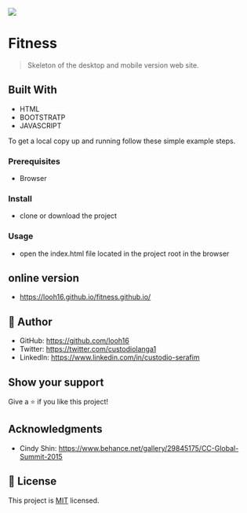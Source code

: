 ![](https://img.shields.io/badge/Microverse-blueviolet)

# Fitness

>Skeleton of the desktop and mobile version web site.

## Built With

- HTML
- BOOTSTRATP
- JAVASCRIPT

To get a local copy up and running follow these simple example steps.

### Prerequisites

- Browser

### Install

- clone or download the project

### Usage

- open the index.html file located in the project root in the browser

## online version
- https://looh16.github.io/fitness.github.io/

## 👤 **Author**

- GitHub: https://github.com/looh16
- Twitter: https://twitter.com/custodiolanga1
- LinkedIn: https://www.linkedin.com/in/custodio-serafim

## Show your support

Give a ⭐️ if you like this project!

## Acknowledgments

- Cindy Shin: https://www.behance.net/gallery/29845175/CC-Global-Summit-2015


## 📝 License

This project is [MIT](./MIT.md) licensed.
